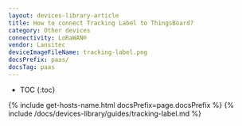 ```yaml
---
layout: devices-library-article
title: How to connect Tracking Label to ThingsBoard?
category: Other devices
connectivity: LoRaWAN®
vendor: Lansitec
deviceImageFileName: tracking-label.png
docsPrefix: paas/
docsTag: paas
---
```


* TOC
{:toc}

{% include get-hosts-name.html docsPrefix=page.docsPrefix %}
{% include /docs/devices-library/guides/tracking-label.md %}
